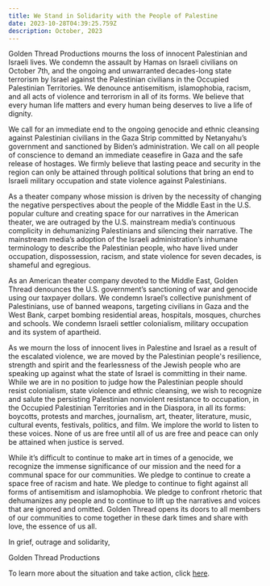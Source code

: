 ```yaml
---
title: We Stand in Solidarity with the People of Palestine
date: 2023-10-28T04:39:25.759Z
description: October, 2023
---
```

Golden Thread Productions mourns the loss of innocent Palestinian and Israeli lives. We condemn the assault by Hamas on Israeli civilians on October 7th, and the ongoing and unwarranted decades-long state terrorism by Israel against the Palestinian civilians in the Occupied Palestinian Territories. We denounce antisemitism, islamophobia, racism, and all acts of violence and terrorism in all of its forms. We believe that every human life matters and every human being deserves to live a life of dignity. 

We call for an immediate end to the ongoing genocide and ethnic cleansing against Palestinian civilians in the Gaza Strip committed by Netanyahu’s government and sanctioned by Biden’s administration. We call on all people of conscience to demand an immediate ceasefire in Gaza and the safe release of hostages. We firmly believe that lasting peace and security in the region can only be attained through political solutions that bring an end to Israeli military occupation and state violence against Palestinians. 

As a theater company whose mission is driven by the necessity of changing the negative perspectives about the people of the Middle East in the U.S. popular culture and creating space for our narratives in the American theater, we are outraged by the U.S. mainstream media’s continuous complicity in dehumanizing Palestinians and silencing their narrative. The mainstream media’s adoption of the Israeli administration’s inhumane terminology to describe the Palestinian people, who have lived under occupation, dispossession, racism, and state violence for seven decades, is shameful and egregious. 

As an American theater company devoted to the Middle East, Golden Thread denounces the U.S. government’s sanctioning of war and genocide using our taxpayer dollars. We condemn Israel’s collective punishment of Palestinians, use of banned weapons, targeting civilians in Gaza and the West Bank, carpet bombing residential areas, hospitals, mosques, churches and schools. We condemn Israeli settler colonialism, military occupation and its system of apartheid. 

As we mourn the loss of innocent lives in Palestine and Israel as a result of the escalated violence, we are moved by the Palestinian people's resilience, strength and spirit and the fearlessness of the Jewish people who are speaking up against what the state of Israel is committing in their name. While we are in no position to judge how the Palestinian people should resist colonialism, state violence and ethnic cleansing, we wish to recognize and salute the persisting Palestinian nonviolent resistance to occupation, in the Occupied Palestinian Territories and in the Diaspora, in all its forms: boycotts, protests and marches, journalism, art, theater, literature, music, cultural events, festivals, politics, and film. We implore the world to listen to these voices. None of us are free until all of us are free and peace can only be attained when justice is served. 

While it’s difficult to continue to make art in times of a genocide, we recognize the immense significance of our mission and the need for a communal space for our communities. We pledge to continue to create a space free of racism and hate. We pledge to continue to fight against all forms of antisemitism and islamophobia. We pledge to confront rhetoric that dehumanizes any people and to continue to lift up the narratives and voices that are ignored and omitted. Golden Thread opens its doors to all members of our communities to come together in these dark times and share with love, the essence of us all. 

In grief, outrage and solidarity, 

Golden Thread Productions 



To learn more about the situation and take action, click [here](https://goldenthread.org/posts/resource-list/).